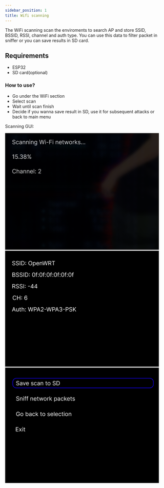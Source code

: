```yaml
---
sidebar_position: 1
title: Wifi scanning
---
```


The WiFi scanning scan the enviroments to search AP and store SSID, BSSID, RSSI, channel and auth type. You can use this data to filter packet in sniffer or you can save results in SD card.

## Requirements

- ESP32
- SD card(optional)

### How to use?

- Go under the WiFi section
- Select scan
- Wait until scan finish
- Decide if you wanna save result in SD, use it for subsequent attacks or back to main menu

Scanning GUI: 

![WiFi scanning page](/img/screens/wifi_scanning.png)
![WiFi network detail page](/img/screens/wifi/wifi_details.png) 
![WiFi network save page](/img/screens/wifi/wifi_network_save.png)
